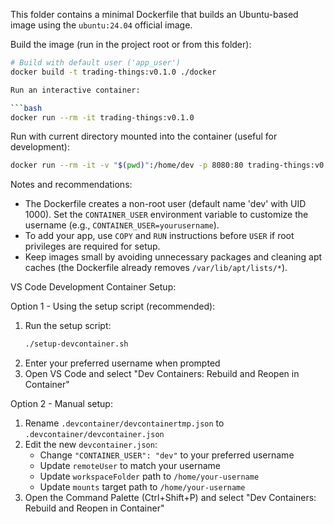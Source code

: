 This folder contains a minimal Dockerfile that builds an Ubuntu-based image using the `ubuntu:24.04` official image.

Build the image (run in the project root or from this folder):

```bash
# Build with default user ('app_user')
docker build -t trading-things:v0.1.0 ./docker

Run an interactive container:

```bash
docker run --rm -it trading-things:v0.1.0
```

Run with current directory mounted into the container (useful for development):

```bash
docker run --rm -it -v "$(pwd)":/home/dev -p 8080:80 trading-things:v0.1.0
```

Notes and recommendations:
- The Dockerfile creates a non-root user (default name 'dev' with UID 1000). Set the `CONTAINER_USER` environment variable to customize the username (e.g., `CONTAINER_USER=yourusername`).
- To add your app, use `COPY` and `RUN` instructions before `USER` if root privileges are required for setup.
- Keep images small by avoiding unnecessary packages and cleaning apt caches (the Dockerfile already removes `/var/lib/apt/lists/*`).

VS Code Development Container Setup:

Option 1 - Using the setup script (recommended):
1. Run the setup script:
   ```bash
   ./setup-devcontainer.sh
   ```
2. Enter your preferred username when prompted
3. Open VS Code and select "Dev Containers: Rebuild and Reopen in Container"

Option 2 - Manual setup:
1. Rename `.devcontainer/devcontainertmp.json` to `.devcontainer/devcontainer.json`
2. Edit the new `devcontainer.json`:
   - Change `"CONTAINER_USER": "dev"` to your preferred username
   - Update `remoteUser` to match your username
   - Update `workspaceFolder` path to `/home/your-username`
   - Update `mounts` target path to `/home/your-username`
3. Open the Command Palette (Ctrl+Shift+P) and select "Dev Containers: Rebuild and Reopen in Container"
